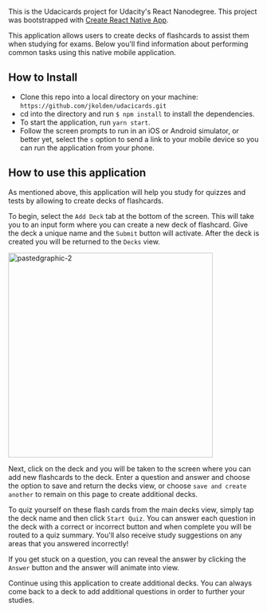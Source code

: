 This is the Udacicards project for Udacity's React Nanodegree. This project was bootstrapped with [Create React Native App](https://github.com/react-community/create-react-native-app).

This application allows users to create decks of flashcards to assist them when studying for exams. Below you'll find information about performing common tasks using this native mobile application.
## How to Install

- Clone this repo into a local directory on your machine: `https://github.com/jkolden/udacicards.git`
- cd into the directory and run `$ npm install` to install the dependencies.
- To start the application, run `yarn start`.
- Follow the screen prompts to run in an iOS or Android simulator, or better yet, select the `s` option to send a link to your mobile device so you can run the application from your phone.


## How to use this application

As mentioned above, this application will help you study for quizzes and tests by allowing to create decks of flashcards.

To begin, select the `Add Deck` tab at the bottom of the screen. This will take you to an input form where you can create a new deck of flashcard. Give the deck a unique name and the `Submit` button will activate. After the deck is created you will be returned to the `Decks` view.

<img width="410" alt="pastedgraphic-2" src="https://user-images.githubusercontent.com/21246211/45512306-46eeef80-b754-11e8-833b-fa29b892087d.png">

Next, click on the deck and you will be taken to the screen where you can add new flashcards to the deck. Enter a question and answer and choose the option to save and return the decks view, or choose `save and create another` to remain on this page to create additional decks.

To quiz yourself on these flash cards from the main decks view, simply tap the deck name and then click `Start Quiz`. You can answer each question in the deck with a correct or incorrect button and when complete you will be routed to a quiz summary. You'll also receive study suggestions on any areas that you answered incorrectly!

If you get stuck on a question, you can reveal the answer by clicking the `Answer` button and the answer will animate into view.

Continue using this application to create additional decks. You can always come back to a deck to add additional questions in order to further your studies.

